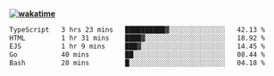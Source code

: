 **[![wakatime](https://wakatime.com/badge/user/87646243-158a-4241-a3cb-668e1fa2dbb8.svg)](https://wakatime.com/@87646243-158a-4241-a3cb-668e1fa2dbb8?style=plastic)**

<!--START_SECTION:waka-->

```txt
TypeScript   3 hrs 23 mins   ██████████▓░░░░░░░░░░░░░░   42.13 %
HTML         1 hr 31 mins    ████▓░░░░░░░░░░░░░░░░░░░░   18.92 %
EJS          1 hr 9 mins     ███▓░░░░░░░░░░░░░░░░░░░░░   14.45 %
Go           40 mins         ██░░░░░░░░░░░░░░░░░░░░░░░   08.44 %
Bash         20 mins         █░░░░░░░░░░░░░░░░░░░░░░░░   04.18 %
```

<!--END_SECTION:waka-->
